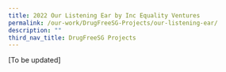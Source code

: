 ```yaml
---
title: 2022 Our Listening Ear by Inc Equality Ventures
permalink: /our-work/DrugFreeSG-Projects/our-listening-ear/
description: ""
third_nav_title: DrugFreeSG Projects
---
```

[To be updated]